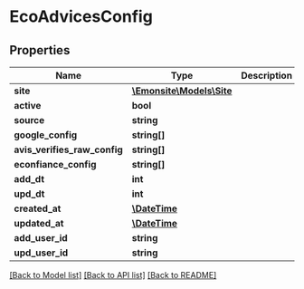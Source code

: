 # EcoAdvicesConfig

## Properties
Name | Type | Description | Notes
------------ | ------------- | ------------- | -------------
**site** | [**\Emonsite\Models\Site**](Site.md) |  | [optional] 
**active** | **bool** |  | [optional] 
**source** | **string** |  | [optional] 
**google_config** | **string[]** |  | [optional] 
**avis_verifies_raw_config** | **string[]** |  | [optional] 
**econfiance_config** | **string[]** |  | [optional] 
**add_dt** | **int** |  | [optional] 
**upd_dt** | **int** |  | [optional] 
**created_at** | [**\DateTime**](\DateTime.md) |  | [optional] 
**updated_at** | [**\DateTime**](\DateTime.md) |  | [optional] 
**add_user_id** | **string** |  | [optional] 
**upd_user_id** | **string** |  | [optional] 

[[Back to Model list]](../../README.md#documentation-for-models) [[Back to API list]](../../README.md#documentation-for-api-endpoints) [[Back to README]](../../README.md)

